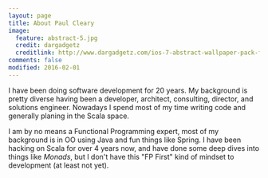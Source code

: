 ```yaml
---
layout: page
title: About Paul Cleary
image:
  feature: abstract-5.jpg
  credit: dargadgetz
  creditlink: http://www.dargadgetz.com/ios-7-abstract-wallpaper-pack-for-iphone-5-and-ipod-touch-retina/
comments: false
modified: 2016-02-01
---
```


I have been doing software development for 20 years.  My background is pretty diverse having been a developer, architect, consulting, director, and solutions engineer.  Nowadays I spend most of my time writing code and generally planing in the Scala space.

I am by no means a Functional Programming expert, most of my background is in OO using Java and fun things like Spring.  I have been hacking on Scala for over 4 years now, and have done some deep dives into things like _Monads_, but I don't have this "FP First" kind of mindset to development (at least not yet).

